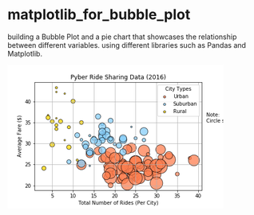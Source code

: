 # matplotlib_for_bubble_plot
building a Bubble Plot and a pie chart that showcases the relationship between different variables. using different libraries such as Pandas and Matplotlib.
<br>



![](Pyber/Images/PyberRideSharing.png)
